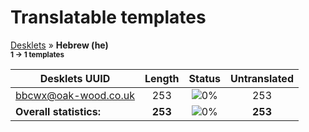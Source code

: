 # Translatable templates
[Desklets](../README.md) &#187; **Hebrew (he)**
<br><sub>**1 &#8594; 1 templates**</sub>

Desklets UUID | Length | Status | Untranslated
------------|:------:|:------:|:-----------:
[bbcwx@oak-wood.co.uk](../desklets-status/bbcwx@oak-wood.co.uk/README.md) | 253 | ![0%](http://progressed.io/bar/0) | 253
**Overall statistics:** | **253** | ![0%](http://progressed.io/bar/0) | **253**
